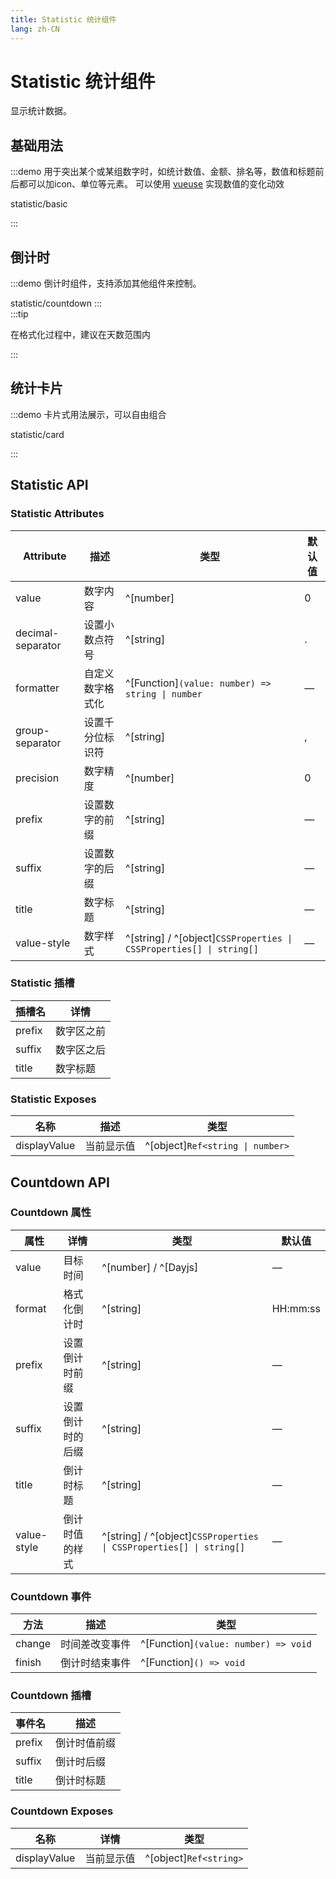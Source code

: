 ```yaml
---
title: Statistic 统计组件
lang: zh-CN
---
```


# Statistic 统计组件

显示统计数据。

## 基础用法

:::demo 用于突出某个或某组数字时，如统计数值、金额、排名等，数值和标题前后都可以加icon、单位等元素。 可以使用 [vueuse](https://vueuse.org/core/useTransition/) 实现数值的变化动效

statistic/basic

:::

## 倒计时

:::demo 倒计时组件，支持添加其他组件来控制。

statistic/countdown
:::  
:::tip

在格式化过程中，建议在天数范围内

:::

## 统计卡片

:::demo 卡片式用法展示，可以自由组合

statistic/card

:::

## Statistic API

### Statistic Attributes

| Attribute         | 描述       | 类型                                                                    | 默认值 |
| ----------------- | -------- | --------------------------------------------------------------------- | --- |
| value             | 数字内容     | ^[number]                                                             | 0   |
| decimal-separator | 设置小数点符号  | ^[string]                                                             | .   |
| formatter         | 自定义数字格式化 | ^[Function]`(value: number) => string \| number`                  | —   |
| group-separator   | 设置千分位标识符 | ^[string]                                                             | ,   |
| precision         | 数字精度     | ^[number]                                                             | 0   |
| prefix            | 设置数字的前缀  | ^[string]                                                             | —   |
| suffix            | 设置数字的后缀  | ^[string]                                                             | —   |
| title             | 数字标题     | ^[string]                                                             | —   |
| value-style       | 数字样式     | ^[string] / ^[object]`CSSProperties \| CSSProperties[] \| string[]` | —   |

### Statistic 插槽

| 插槽名    | 详情    |
| ------ | ----- |
| prefix | 数字区之前 |
| suffix | 数字区之后 |
| title  | 数字标题  |

### Statistic Exposes

| 名称           | 描述    | 类型                                      |
| ------------ | ----- | --------------------------------------- |
| displayValue | 当前显示值 | ^[object]`Ref<string \| number>` |

## Countdown API

### Countdown 属性

| 属性          | 详情       | 类型                                                                    | 默认值      |
| ----------- | -------- | --------------------------------------------------------------------- | -------- |
| value       | 目标时间     | ^[number] / ^[Dayjs]                                                  | —        |
| format      | 格式化倒计时   | ^[string]                                                             | HH:mm:ss |
| prefix      | 设置倒计时前缀  | ^[string]                                                             | —        |
| suffix      | 设置倒计时的后缀 | ^[string]                                                             | —        |
| title       | 倒计时标题    | ^[string]                                                             | —        |
| value-style | 倒计时值的样式  | ^[string] / ^[object]`CSSProperties \| CSSProperties[] \| string[]` | —        |

### Countdown 事件

| 方法     | 描述      | 类型                                      |
| ------ | ------- | --------------------------------------- |
| change | 时间差改变事件 | ^[Function]`(value: number) => void` |
| finish | 倒计时结束事件 | ^[Function]`() => void`              |

### Countdown 插槽

| 事件名    | 描述     |
| ------ | ------ |
| prefix | 倒计时值前缀 |
| suffix | 倒计时后缀  |
| title  | 倒计时标题  |

### Countdown Exposes

| 名称           | 详情    | 类型                           |
| ------------ | ----- | ---------------------------- |
| displayValue | 当前显示值 | ^[object]`Ref<string>` |
